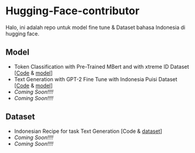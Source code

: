 # Hugging-Face-contributor

Halo, ini adalah repo untuk model fine tune & Dataset bahasa Indonesia di hugging face. 

## Model
- Token Classification with Pre-Trained MBert and with xtreme ID Dataset [[Code](https://github.com/sultanbst123/Hugging-Face-indo/blob/main/Token_Classification_With_Bert.ipynb) & [model](https://huggingface.co/Sultannn/bert-base-ft-ner-xtreme-id")]
- Text Generation with GPT-2 Fine Tune with Indonesia Puisi Dataset [[Code](https://github.com/sultanbst123/Hugging-Face-indo/blob/main/Token_Classification_With_Bert.ipynb) & [model]("https://huggingface.co/Sultannn/gpt2-ft-id-puisi")]
- <i> Coming Soon!!!! </i>
- <i> Coming Soon!!!! </i>


## Dataset
- Indonesian Recipe for task Text Generation [Code & [dataset](https://huggingface.co/datasets/Sultannn/id_recipe")]
- <i> Coming Soon!!!! </i>
- <i> Coming Soon!!!! </i>


